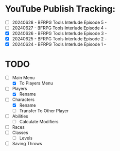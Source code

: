 # YouTube Publish Tracking:
 
 - [ ] 20240628 - BFRPG Tools Interlude Episode 5 - 
 - [ ] 20240627 - BFRPG Tools Interlude Episode 4 - 
 - [x] 20240626 - BFRPG Tools Interlude Episode 3 - 
 - [x] 20240625 - BFRPG Tools Interlude Episode 2 - 
 - [x] 20240624 - BFRPG Tools Interlude Episode 1 - 

# TODO

 - [ ] Main Menu
   - [x] To Players Menu
 - [ ] Players
   - [x] Rename
 - [ ] Characters
   - [x] Rename
   - [ ] Transfer To Other Player
 - [ ] Abilities
   - [ ] Calculate Modifiers
 - [ ] Races
 - [ ] Classes
   - [ ] Levels
 - [ ] Saving Throws